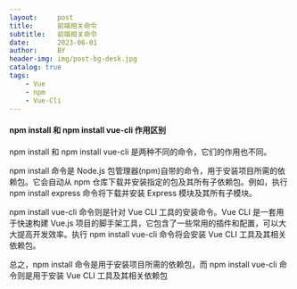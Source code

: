 ```yaml
---
layout:     post
title:      前端相关命令
subtitle:   前端相关命令
date:       2023-06-01
author:     BY
header-img: img/post-bg-desk.jpg
catalog: true
tags:
    - Vue
    - npm
    - Vue-Cli
---
```


#### npm install 和 npm install vue-cli 作用区别
npm install 和 npm install vue-cli 是两种不同的命令，它们的作用也不同。

npm install 命令是 Node.js 包管理器(npm)自带的命令，用于安装项目所需的依赖包。它会自动从 npm 仓库下载并安装指定的包及其所有子依赖包。例如，执行 npm install express 命令将下载并安装 Express 模块及其所有子模块。

npm install vue-cli 命令则是针对 Vue CLI 工具的安装命令。Vue CLI 是一套用于快速构建 Vue.js 项目的脚手架工具，它包含了一些常用的插件和配置，可以大大提高开发效率。执行 npm install vue-cli 命令将会安装 Vue CLI 工具及其相关依赖包。

总之，npm install 命令是用于安装项目所需的依赖包，而 npm install vue-cli 命令则是用于安装 Vue CLI 工具及其相关依赖包